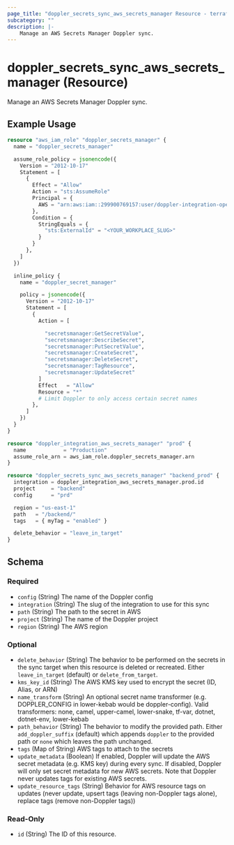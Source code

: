 ```yaml
---
page_title: "doppler_secrets_sync_aws_secrets_manager Resource - terraform-provider-doppler"
subcategory: ""
description: |-
	Manage an AWS Secrets Manager Doppler sync.
---
```


# doppler_secrets_sync_aws_secrets_manager (Resource)

Manage an AWS Secrets Manager Doppler sync.

## Example Usage

```terraform
resource "aws_iam_role" "doppler_secrets_manager" {
  name = "doppler_secrets_manager"

  assume_role_policy = jsonencode({
    Version = "2012-10-17"
    Statement = [
      {
        Effect = "Allow"
        Action = "sts:AssumeRole"
        Principal = {
          AWS = "arn:aws:iam::299900769157:user/doppler-integration-operator"
        },
        Condition = {
          StringEquals = {
            "sts:ExternalId" = "<YOUR_WORKPLACE_SLUG>"
          }
        }
      },
    ]
  })

  inline_policy {
    name = "doppler_secret_manager"

    policy = jsonencode({
      Version = "2012-10-17"
      Statement = [
        {
          Action = [

            "secretsmanager:GetSecretValue",
            "secretsmanager:DescribeSecret",
            "secretsmanager:PutSecretValue",
            "secretsmanager:CreateSecret",
            "secretsmanager:DeleteSecret",
            "secretsmanager:TagResource",
            "secretsmanager:UpdateSecret"
          ]
          Effect   = "Allow"
          Resource = "*"
          # Limit Doppler to only access certain secret names
        },
      ]
    })
  }
}

resource "doppler_integration_aws_secrets_manager" "prod" {
  name            = "Production"
  assume_role_arn = aws_iam_role.doppler_secrets_manager.arn
}

resource "doppler_secrets_sync_aws_secrets_manager" "backend_prod" {
  integration = doppler_integration_aws_secrets_manager.prod.id
  project     = "backend"
  config      = "prd"

  region = "us-east-1"
  path   = "/backend/"
  tags   = { myTag = "enabled" }

  delete_behavior = "leave_in_target"
}
```

<!-- schema generated by tfplugindocs -->
## Schema

### Required

- `config` (String) The name of the Doppler config
- `integration` (String) The slug of the integration to use for this sync
- `path` (String) The path to the secret in AWS
- `project` (String) The name of the Doppler project
- `region` (String) The AWS region

### Optional

- `delete_behavior` (String) The behavior to be performed on the secrets in the sync target when this resource is deleted or recreated. Either `leave_in_target` (default) or `delete_from_target`.
- `kms_key_id` (String) The AWS KMS key used to encrypt the secret (ID, Alias, or ARN)
- `name_transform` (String) An optional secret name transformer (e.g. DOPPLER_CONFIG in lower-kebab would be doppler-config). Valid transformers: none, camel, upper-camel, lower-snake, tf-var, dotnet, dotnet-env, lower-kebab
- `path_behavior` (String) The behavior to modify the provided path. Either `add_doppler_suffix` (default) which appends `doppler` to the provided path or `none` which leaves the path unchanged.
- `tags` (Map of String) AWS tags to attach to the secrets
- `update_metadata` (Boolean) If enabled, Doppler will update the AWS secret metadata (e.g. KMS key) during every sync. If disabled, Doppler will only set secret metadata for new AWS secrets. Note that Doppler never updates tags for existing AWS secrets.
- `update_resource_tags` (String) Behavior for AWS resource tags on updates (never update, upsert tags (leaving non-Doppler tags alone), replace tags (remove non-Doppler tags))

### Read-Only

- `id` (String) The ID of this resource.
